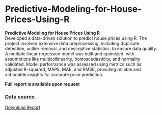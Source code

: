 # Predictive-Modeling-for-House-Prices-Using-R

**Predictive Modeling for House Prices Using R**  
Developed a data-driven solution to predict house prices using R. The project involved extensive data preprocessing, including duplicate detection, outlier removal, and descriptive statistics, to ensure data quality. A multiple linear regression model was built and optimized, with assumptions like multicollinearity, homoscedasticity, and normality validated. Model performance was assessed using metrics such as adjusted R-squared, MAPE, MAE, and RMSE, providing reliable and actionable insights for accurate price prediction.

**Full report is available upon request**

###  [Data source](https://www.kaggle.com/datasets/harishkumardatalab/housing-price-prediction/data).

[Download Report](Appendix.docx)

